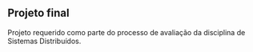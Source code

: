 ## Projeto final

<p>
	Projeto requerido como parte do processo de avaliação da disciplina de Sistemas Distribuídos.
</p>